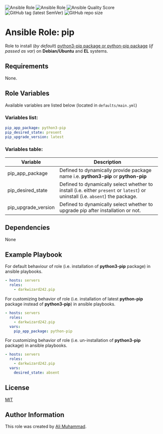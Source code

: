 ![Ansible Role](https://img.shields.io/ansible/role/42282?color=dark%20green%20) ![Ansible Role](https://img.shields.io/ansible/role/d/42282?label=role%20downloads) ![Ansible Quality Score](https://img.shields.io/ansible/quality/42282?label=ansible%20quality%20score) ![GitHub tag (latest SemVer)](https://img.shields.io/github/tag/darkwizard242/ansible-role-pip?label=release) ![GitHub repo size](https://img.shields.io/github/repo-size/darkwizard242/ansible-role-pip?color=orange&style=flat-square)

# Ansible Role: pip

Role to install (_by default_) [python3-pip package or python-pip package](https://pip.pypa.io/en/stable/) (_if passed as var_) on **Debian/Ubuntu** and **EL** systems.

## Requirements

None.

## Role Variables

Available variables are listed below (located in `defaults/main.yml`)

### Variables list:

```yaml
pip_app_package: python3-pip
pip_desired_state: present
pip_upgrade_version: latest
```

### Variables table:

Variable            | Description
------------------- | ------------------------------------------------------------------------------------------------------------------------------
pip_app_package     | Defined to dynamically provide package name i.e. **python3-pip** or **python-pip**
pip_desired_state   | Defined to dynamically select whether to install (i.e. either `present` or `latest`) or uninstall (i.e. `absent`) the package.
pip_upgrade_version | Defined to dynamically select whether to upgrade pip after installation or not.

## Dependencies

None

## Example Playbook

For default behaviour of role (i.e. installation of **python3-pip** package) in ansible playbooks.

```yaml
- hosts: servers
  roles:
    - darkwizard242.pip
```

For customizing behavior of role (i.e. installation of latest **python-pip** package instead of **python3-pip**) in ansible playbooks.

```yaml
- hosts: servers
  roles:
    - darkwizard242.pip
  vars:
    pip_app_package: python-pip
```

For customizing behavior of role (i.e. un-installation of **python3-pip** package) in ansible playbooks.

```yaml
- hosts: servers
  roles:
    - darkwizard242.pip
  vars:
    desired_state: absent
```

## License

[MIT](https://github.com/darkwizard242/ansible-role-pip/blob/master/LICENSE)

## Author Information

This role was created by [Ali Muhammad](https://www.alimuhammad.dev/).
